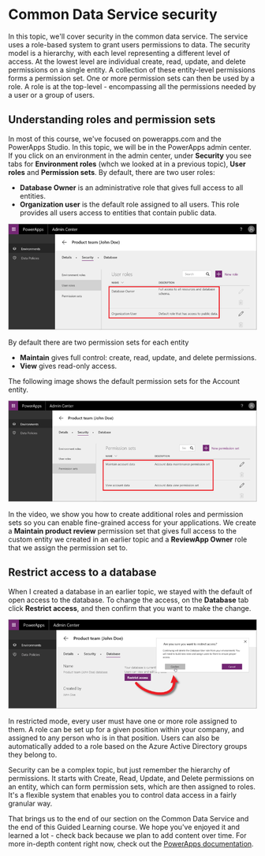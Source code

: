 <properties
   pageTitle="Common Data Service security | Microsoft PowerApps"
   description="Use role-based security to control access to entities"
   services=""
   suite="powerapps"
   documentationCenter="na"
   authors="mgblythe"
   manager="anneta"
   editor=""
   tags=""
   featuredVideoId=""
   courseDuration="5m"/>

<tags
   ms.service="powerapps"
   ms.devlang="na"
   ms.topic="get-started-article"
   ms.tgt_pltfrm="na"
   ms.workload="na"
   ms.date="12/09/2016"
   ms.author="mblythe"/>

# Common Data Service security
In this topic, we'll cover security in the common data service. The service uses a role-based system to grant users permissions to data. The security model is a hierarchy, with each level representing a different level of access. At the lowest level are individual create, read, update, and delete permissions on a single entity. A collection of these entity-level permissions forms a permission set. One or more permission sets can then be used by a role. A role is at the top-level - encompassing all the permissions needed by a user or a group of users.

## Understanding roles and permission sets
In most of this course, we've focused on powerapps.com and the PowerApps Studio. In this topic, we will be in the PowerApps admin center. If you click on an environment in the admin center, under **Security** you see tabs for **Environment roles** (whch we looked at in a previous topic), **User roles** and **Permission sets**. By default, there are two user roles:

- **Database Owner** is an administrative role that gives full access to all entities.
- **Organization user** is the default role assigned to all users. This role provides all users access to entities that contain public data.

![Admin center user roles](./media/learning-common-data-service-security/user-roles.png)

By default there are two permission sets for each entity 

- **Maintain** gives full control: create, read, update, and delete permissions.
- **View** gives read-only access.

The following image shows the default permission sets for the Account entity. 

![Admin center permission sets](./media/learning-common-data-service-security/permission-sets.png)

In the video, we show you how to create additional roles and permission sets so you can enable fine-grained access for your applications. We create a **Maintain product review** permission set that gives full access to the custom entity we created in an earlier topic and a **ReviewApp Owner** role that we assign the permission set to.  

## Restrict access to a database
When I created a database in an earlier topic, we stayed with the default of open access to the database. To change the access, on the **Database** tab click **Restrict access**, and then confirm that you want to make the change.

![Restrict database access](./media/learning-common-data-service-security/restrict-access.png)

In restricted mode, every user must have one or more role assigned to them. A role can be set up for a given position within your company, and assigned to any person who is in that position. Users can also be automatically added to a role based on the Azure Active Directory groups they belong to.

Security can be a complex topic, but just remember the hierarchy of permissions. It starts with Create, Read, Update, and Delete permissions on an entity, which can form permission sets, which are then assigned to roles. It's a flexible system that enables you to control data access in a fairly granular way. 

That brings us to the end of our section on the Common Data Service and the end of this Guided Learning course. We hope you've enjoyed it and learned a lot - check back because we plan to add content over time. For more in-depth content right now, check out the [PowerApps documentation](https://powerapps.microsoft.com/tutorials/getting-started/). 

